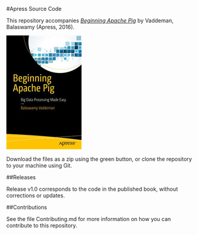 #Apress Source Code

This repository accompanies [*Beginning Apache Pig*](http://www.apress.com/9781484223369) by Vaddeman, Balaswamy (Apress, 2016).

![Cover image](9781484223369.jpg)

Download the files as a zip using the green button, or clone the repository to your machine using Git.

##Releases

Release v1.0 corresponds to the code in the published book, without corrections or updates.

##Contributions

See the file Contributing.md for more information on how you can contribute to this repository.
